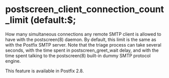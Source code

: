 # postscreen_client_connection_count_limit (default:$; 

 How many simultaneous connections any remote SMTP client is
allowed to have
with the postscreen(8) daemon. By default, this limit is the same
as with the Postfix SMTP server. Note that the triage process can
take several seconds, with the time spent in postscreen_greet_wait
delay, and with the time spent talking to the postscreen(8) built-in
dummy SMTP protocol engine. 

 This feature is available in Postfix 2.8.  


